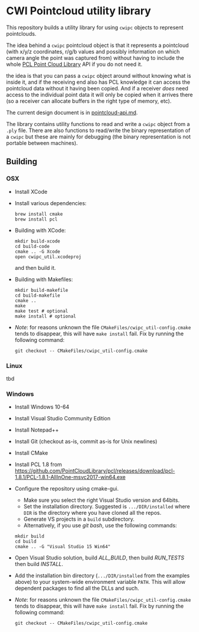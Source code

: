 # CWI Pointcloud utility library

This repository builds a utility library for using `cwipc` objects to represent pointclouds.

The idea behind a `cwipc` pointcloud object is that it represents a pointcloud (with x/y/z coordinates, r/g/b values and possibly information on which camera angle the point was captured from) without having to include the whole [PCL Point Cloud Library](https://github.com/PointCloudLibrary/pcl) API if you do not need it.

the idea is that you can pass a `cwipc` object around without knowing what is inside it, and if the receiving end also has PCL knowledge it can access the pointcloud data without it having been copied. And if a receiver *does* need access to the individual point data it will only be copied when it arrives there (so a receiver can allocate buffers in the right type of memory, etc).

The current design document is in [pointcloud-api.md](pointcloud-api.md). 

The library contains utility functions to read and write a `cwipc` object from a `.ply` file. There are also functions to read/write the binary representation of a `cwipc` but these are mainly for debugging (the binary representation is not portable between machines).

## Building

### OSX

- Install XCode
- Install various dependencies:

  ```
  brew install cmake
  brew install pcl
  ```
- Building with XCode:

  ```
  mkdir build-xcode
  cd build-code
  cmake .. -G Xcode
  open cwipc_util.xcodeproj
  ```
  
  and then build it.
  
- Building with Makefiles:

  ```
  mkdir build-makefile
  cd build-makefile
  cmake ..
  make
  make test # optional
  make install # optional
  ```
- *Note*: for reasons unknown the file `CMakeFiles/cwipc_util-config.cmake` tends to disappear, this will have `make install` fail. Fix by running the following command:
  ```
  git checkout -- CMakeFiles/cwipc_util-config.cmake
  ```

### Linux

tbd

### Windows


- Install Windows 10-64
- Install Visual Studio Community Edition
- Install Notepad++
- Install Git (checkout as-is, commit as-is for Unix newlines)
- Install CMake
- Install PCL 1.8 from <https://github.com/PointCloudLibrary/pcl/releases/download/pcl-1.8.1/PCL-1.8.1-AllInOne-msvc2017-win64.exe>
- Configure the repository using cmake-gui.
	- Make sure you select the right Visual Studio version and 64bits.
	- Set the installation directory. Suggested is `.../DIR/installed` where `DIR` is the directory where you have cloned all the repos.
	- Generate VS projects in a `build` subdirectory.
	- Alternatively, if you use *git bash*, use the following commands:

	```
	mkdir build
	cd build
	cmake .. -G "Visual Studio 15 Win64"
	```
- Open Visual Studio solution, build *ALL_BUILD*, then build *RUN_TESTS* then build *INSTALL*.
- Add the installation bin directory (`.../DIR/installed` from the examples above) to your system-wide environment variable `PATH`. This will allow dependent packages to find all the DLLs and such.
- *Note*: for reasons unknown the file `CMakeFiles/cwipc_util-config.cmake` tends to disappear, this will have `make install` fail. Fix by running the following command:
  ```
  git checkout -- CMakeFiles/cwipc_util-config.cmake
  ```
 
